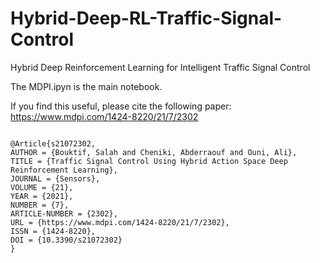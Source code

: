 # Hybrid-Deep-RL-Traffic-Signal-Control
Hybrid Deep Reinforcement Learning for Intelligent Traffic Signal Control

The MDPI.ipyn is the main notebook.


If you find this useful, please cite the following paper:
https://www.mdpi.com/1424-8220/21/7/2302
```

@Article{s21072302,
AUTHOR = {Bouktif, Salah and Cheniki, Abderraouf and Ouni, Ali},
TITLE = {Traffic Signal Control Using Hybrid Action Space Deep Reinforcement Learning},
JOURNAL = {Sensors},
VOLUME = {21},
YEAR = {2021},
NUMBER = {7},
ARTICLE-NUMBER = {2302},
URL = {https://www.mdpi.com/1424-8220/21/7/2302},
ISSN = {1424-8220},
DOI = {10.3390/s21072302}
}
```






